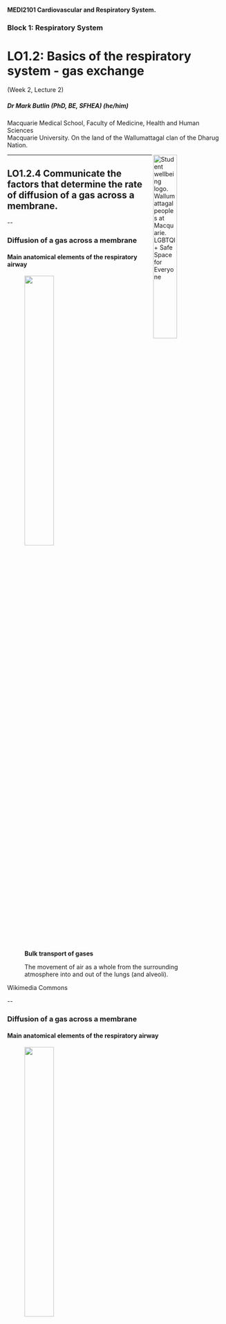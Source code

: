 <!-- .slide: data-auto-animate-restart id="MEDI2101Wk2_2"-->
#### MEDI2101 Cardiovascular and Respiratory System.
### Block 1: Respiratory System
# LO1.2: Basics of the respiratory system - gas exchange
(Week 2, Lecture 2)
##### Dr Mark Butlin (PhD, BE, SFHEA) (he/him)

Macquarie Medical School, Faculty of Medicine, Health and Human Sciences<br>Macquarie University. On the land of the Wallumattagal clan of the Dharug Nation.

<a href="https://students.mq.edu.au/support"><img src="images/mq_support.png" alt="Student wellbeing logo. Wallumattagal peoples at Macquarie. LGBTQI+ Safe Space for Everyone" align="right" width=33%></a>
      
---
<!-- .slide: data-auto-animate-restart -->
## LO1.2.4 Communicate the factors that determine the rate of diffusion of a gas across a membrane.

--
### Diffusion of a gas across a membrane
#### Main anatomical elements of the respiratory airway

<figure>
  <img data-id="respsystem" src="images/Respiratory_system_complete_en1.svg" alt="" width="40%">
  <figcaption>
<b>Bulk transport of gases</b>

The movement of air as a whole from the surrounding atmosphere into and out of the lungs (and alveoli).
  </figcaption>
</figure>
<p class="citation">Wikimedia Commons</p>

--
### Diffusion of a gas across a membrane
#### Main anatomical elements of the respiratory airway

<figure>
  <img data-id="respsystem" src="images/Respiratory_system_complete_en2.svg" alt="" width="40%">
  <figcaption>
<b>Gas exchange between air and blood</b>

Diffusion of gases from a region of higher partial pressure to a region of lower partial pressure, across the alveolar membrane and capillary wall.

Capillaries are the smallest of blood vessels and are around the diameter of a single red blood cell and form a dense network supplying the cells of the body with nutrients. More detail will be in the cardiorespiratory component of the unit.
  </figcaption>
</figure>
<p class="citation">Wikimedia Commons</p>

--
### Diffusion of a gas across a membrane
####

**Diffusion of gases (recap)**

- Diffusion is the movement of a material from a region of higher concentration to a region of lower concentration.
- The pressure of a particular gas (eg. oxygen) in a mix of gases (eg. in air or blood) is called the partial pressure.
- The greater the difference in partial pressure of a gas between two mediums (eg. air and blood), the greater the rate of diffusion.

<img data-id="respsystem" src="images/Alveolus_gas_exchange.svg" width="30%">
<p class="citation">Modified from Wikimedia Commons</p>

--
### Diffusion of a gas across a membrane
####

**Diffusion - definition**

\begin{equation}
D\approx \dfrac{\Delta P \times A \times S}{d \times \sqrt{MW}}
\end{equation}

<table>
  <tr>
    <td width=40%>
<p>where</p>

- **$D$** diffusion rate
- **$\Delta P$** difference in partial pressures
- **$A$** cross sectional area of the pathway
- **$S$** solubility of the gas
- **$MW$** molecular weight of the gas
- **$d$** distance of Diffusion
  </td><td>
<p class="fragment" data-fragment-index="1"><b>Important information in the diffusion equation for normal, healthy respiration:</b></p>
<p class="fragment" data-fragment-index="1">Diffusion ($D$) of a particular gas is dependent on the magnitude of the partial pressure difference ($\Delta P$) of that gas.</p>
  </td>
  </tr>
</table>

--
### Diffusion of a gas across a membrane
####

<figure>
  <img src="images/Alveoli.svg" alt="" width="50%">
  <figcaption>
  <p>Movement of gasses from air to blood, and vice versa, is not a "pumped" (bulk flow) mechanism.</p>
  <p>It is due to diffusion of gases from a region of higher partial pressure to a region of lower partial pressure.</p>
  </figcaption>
</figure>
<p class="citation">Modified from <a href="https://upload.wikimedia.org/wikipedia/commons/8/8b/Alveoli.svg">https://upload.wikimedia.org/wikipedia/commons/8/8b/Alveoli.svg</a></p>

--
### Diffusion of a gas across a membrane
####

<figure>
  <img data-id="alveolarvent" src="images/ventilationandpo2.png" alt="" width="50%">
  <figcaption>
<span style="color:green">$\uparrow$</span> ventilation <span style="color:green">$\uparrow$</span> alveolar pO<sub>2</sub> and therefore <span style="color:green">$\uparrow$</span> diffusion of oxygen from the alveolus into blood.

Absorption of oxygen into blood <span style="color:red">at rest</span> and <span style="color:blue">during exercise</span>.
  </figcaption>
</figure>
<p class="citation">Figure 40-4, <em>Guyton and Hall Textbook of Medical Physiology</em></p>

--
### Diffusion of a gas across a membrane
####

<figure>
  <img data-id="alveolarvent" src="images/ventilationandpco2.png" alt="" width="50%">
  <figcaption>
<span style="color:green">$\uparrow$</span> ventilation <span style="color:green">$\downarrow$</span> alveolar pCO<sub>2</sub> and therefore <span style="color:green">$\uparrow$</span> diffusion of carbon dioxide from the blood into the alveolus.

Absorption of oxygen into blood <span style="color:red">at rest</span> and <span style="color:blue">during exercise</span>.
  </figcaption>
</figure>
<p class="citation">Figure 40-5, <em>Guyton and Hall Textbook of Medical Physiology</em></p>

---
<!-- .slide: data-auto-animate-restart -->
## LO1.2.5 Explain the clinical quantification of gas exchange in terms of the ventilation-perfusion ratio.

--
### Ventilation-perfusion ratio
####

In broad terms:

- Increased ventilation increases partial pressure of alveolar oxygen, increasing diffusion of oxygen into and carbon dioxide out of blood.
- Increased lung perfusion increases the effective "surface area" (blood) exposed to the area for gas exchange, increasing diffusion of oxygen into and carbon dioxide out of blood.

--
### Ventilation-perfusion ratio
####

<figure>
  <img src="images/ventilation_perfusion.png" alt="" width="50%">
  <figcaption>
Increased ventilation increases partial pressure of alveolar oxygen, increasing diffusion of oxygen into and carbon dioxide out of blood.

Increased lung perfusion increases the effective "surface area" (blood) exposed to the area for gas exchange, increasing diffusion of oxygen into and carbon dioxide out of blood.    
  </figcaption>
</figure>
<p class="citation">Original content created for MEDI2101.</p>

--
### Ventilation-perfusion ratio
####

$\mathrm{ventilation\~perfusion\~ratio}=\dfrac{\mathrm{alveolar\~ventilation}}{\mathrm{blood\~flow}} = \dfrac{\dot V_{A}}{\dot Q}$

--
$\mathrm{ventilation\~perfusion\~ratio}=\dfrac{\mathrm{alveolar\~ventilation}}{\mathrm{blood\~flow}} = \dfrac{\dot V\_{A}}{\dot Q}$


<p class="r-fit-text">What does it mean if the ventilation-perfusion ratio is zero?</p>

<p class="fragment">Without ventilation ($\dot V_A=0$) alveolar oxygen partial pressure and alveolar carbon dioxide partial pressure will equilibrate with blood oxygen and carbon dioxide partial pressure.</p>
<p class="fragment">Without a partial pressure difference between air and blood there will be no diffusion of oxygen into blood and carbon dioxide out of blood.</p>
<p class="fragment">Therefore blood will not be oxygenated and cells will not receive the oxygen required to live.</p>

--
$\mathrm{ventilation\~perfusion\~ratio}=\dfrac{\mathrm{alveolar\~ventilation}}{\mathrm{blood\~flow}} = \dfrac{\dot V\_{A}}{\dot Q}$

<p class="r-fit-text">What does it mean if the ventilation-perfusion ratio reaches a very large number (becoming infinite)?</p>

<p class="fragment">Without perfusion ($\dot Q=0$) alveolar oxygen partial pressure and alveolar carbon dioxide partial pressure will equilibrate with blood oxygen and carbon dioxide partial pressure of the stagnant blood in the lungs.</p>
<p class="fragment">Without a partial pressure difference between air and blood there will be no diffusion of oxygen into blood and carbon dioxide out of blood.</p>
<p class="fragment">Therefore blood will not be oxygenated and cells will not receive the oxygen required to live.</p>

--
$\mathrm{ventilation\~perfusion\~ratio}=\dfrac{\mathrm{alveolar\~ventilation}}{\mathrm{blood\~flow}} = \dfrac{\dot V\_{A}}{\dot Q}$

<p class="r-fit-text">What does it mean if the ventilation-perfusion ratio reaches a very large number (becoming infinite)?</p>

<p class="r-fit-text">Also, blood is not circulating so there is no bulk movement of oxygen to where it is needed in the body!</p>

--
### Ventilation-perfusion ratio
####

- 1 litre of blood can contain around 200 ml of oxygen.
- 1 litre of dry air has around 210 ml of oxygen.
- Therefore, the ideal $\frac{\dot V_{A}}{\dot Q}$ ratio is around 1.

<p class="fragment" data-fragment-index="1">It is a bit more complex than this due to regional differences in the lung, and the normal $\frac{\dot V_{A}}{\dot Q}$ ratio is around 0.8.</p>
<p class="fragment" data-fragment-index="1">This also makes sense if we know the average normal ventilation rate is around 4 L/min and the cardiac output is 5 L/min ($\frac{4\mathrm{~L/min}}{5\mathrm{~L/min}}=0.8$).</p>

--
### Ventilation-perfusion ratio
####

**A low $\frac{\dot V_{A}}{\dot Q}$ ratio** means either low ventilation or high perfusion. It may be seen in conditions that reduce ventilation such as:

- asthma
- chronic bronchitis
- acute pulmonary edema
 

**A high  $\frac{\dot V_{A}}{\dot Q}$ ratio** means either high ventilation or low perfusion. It may be seen in:

- pulmonary embolism (reducing lung blood perfusion)
- emphysema (increased ventilation due to overwork to compensate for lung damage)

<p class="fragment">    We will be revisiting the ventilation-perfusion ratio in the unit content on homeostasis in exercise, and in chronic obstructive pulmonary disease.</p>

---
<!-- .slide: data-auto-animate-restart -->
## LO1.2.6 Summarise the five steps of the scientific method (identify a question, formulate a hypothesis, make a testable prediction, conduct an experiment and analyse the results).

<p class="citation">See on-line tutorial in iLearn.</p>

---
<!-- .slide: data-auto-animate-restart -->
## LO1.2.7 Relate the principles of falsification and Occam’s Razor to the scientific method in the context of (bio)medical investigation.

<p class="citation">See on-line tutorial in iLearn.</p>

---
<!-- .slide: data-auto-animate-restart -->
## LO1.2.8 Outline the main anatomy of the lower respiratory system and explain the function of each structure.

<p class="citation">See anatomy material in iLearn and attend anatomy class.</p>
